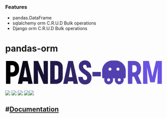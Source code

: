 ### Features

- pandas.DataFrame
- sqlalchemy orm C.R.U.D Bulk operations
- Django orm C.R.U.D Bulk operations

# pandas-orm

![](https://raw.githubusercontent.com/ilyashusterman/pandas-orm/master/source_docs/_static/logo.png)

![](https://img.shields.io/github/stars/ilyashusterman/pandas-orm) ![](	https://img.shields.io/github/forks/ilyashusterman/pandas-orm) ![](	https://img.shields.io/github/license/ilyashusterman/pandas-orm)  ![](	https://img.shields.io/github/issues/ilyashusterman/pandas-orm)![](	https://img.shields.io/badge/build-success-brightgreen)

#[Documentation](https://ilyashusterman.github.io/pandas-orm/)
----


